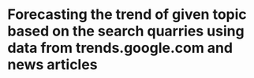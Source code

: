 # Forecasting the trend of given topic based on the search quarries using data from trends.google.com and news articles
